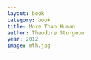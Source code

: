 ```yaml
---
layout: book
category: book
title: More Than Human
author: Theodore Sturgeon
year: 2012
image: mth.jpg
---
```

